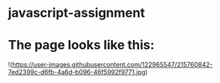 # javascript-assignment
# The page looks like this:
!(https://user-images.githubusercontent.com/122965547/215760842-7ed2399c-d6fb-4a6d-b096-46f5992f9771.jpg)

